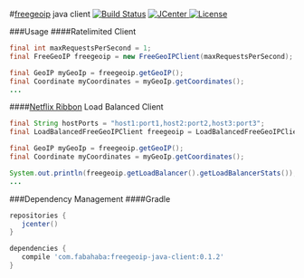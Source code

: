 #[freegeoip](https://github.com/fiorix/freegeoip) java client [![Build Status](https://travis-ci.org/jamespedwards42/freegeoip-java-client.svg?branch=master)](https://travis-ci.org/jamespedwards42/freegeoip-java-client) [![JCenter](https://api.bintray.com/packages/jamespedwards42/libs/freegeoip-java-client/images/download.svg) ](https://bintray.com/jamespedwards42/libs/freegeoip-java-client/_latestVersion) [![License](http://img.shields.io/badge/license-Apache--2-blue.svg?style=flat) ](http://www.apache.org/licenses/LICENSE-2.0)


###Usage
####Ratelimited Client
```java
final int maxRequestsPerSecond = 1;
final FreeGeoIP freegeoip = new FreeGeoIPClient(maxRequestsPerSecond);

final GeoIP myGeoIp = freegeoip.getGeoIP();
final Coordinate myCoordinates = myGeoIp.getCoordinates();
...
```

####[Netflix Ribbon](https://github.com/Netflix/ribbon) Load Balanced Client
```java
final String hostPorts = "host1:port1,host2:port2,host3:port3";
final LoadBalancedFreeGeoIPClient freegeoip = LoadBalancedFreeGeoIPClient.createDefault(hostPorts);

final GeoIP myGeoIp = freegeoip.getGeoIP();
final Coordinate myCoordinates = myGeoIp.getCoordinates();

System.out.println(freegeoip.getLoadBalancer().getLoadBalancerStats());
...
```

###Dependency Management
####Gradle
```groovy
repositories {
   jcenter()
}

dependencies {
   compile 'com.fabahaba:freegeoip-java-client:0.1.2'
}
```
